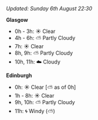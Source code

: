 *Updated: Sunday 6th August 22:30*

**Glasgow**

* 0h - 3h: :sunny: Clear
* 4h - 6h: :partly_sunny: Partly Cloudy
* 7h: :sunny: Clear
* 8h, 9h: :partly_sunny: Partly Cloudy
* 10h, 11h: :cloud: Cloudy

**Edinburgh**

* 0h: :sunny: Clear [:partly_sunny: as of 0h]
* 1h - 8h: :sunny: Clear
* 9h, 10h: :partly_sunny: Partly Cloudy
* 11h: :cyclone: Windy (:partly_sunny:)
